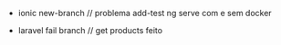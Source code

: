 - ionic new-branch // problema add-test ng serve com e sem docker

- laravel fail branch // get products feito